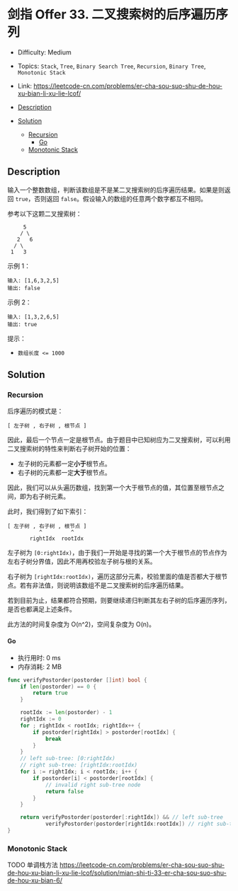 <!-- omit in toc -->
# 剑指 Offer 33.  二叉搜索树的后序遍历序列

- Difficulty: Medium
- Topics: `Stack`, `Tree`, `Binary Search Tree`, `Recursion`, `Binary Tree`, `Monotonic Stack`
- Link: https://leetcode-cn.com/problems/er-cha-sou-suo-shu-de-hou-xu-bian-li-xu-lie-lcof/

- [Description](#description)
- [Solution](#solution)
  - [Recursion](#recursion)
    - [Go](#go)
  - [Monotonic Stack](#monotonic-stack)

## Description

输入一个整数数组，判断该数组是不是某二叉搜索树的后序遍历结果。如果是则返回 `true`，否则返回 `false`。假设输入的数组的任意两个数字都互不相同。


参考以下这颗二叉搜索树：
```
     5
    / \
   2   6
  / \
 1   3
```
示例 1：
```
输入: [1,6,3,2,5]
输出: false
```
示例 2：
```
输入: [1,3,2,6,5]
输出: true
```

提示：

- `数组长度 <= 1000`

## Solution

### Recursion

后序遍历的模式是：

```
[ 左子树 , 右子树 , 根节点 ]
```

因此，最后一个节点一定是根节点。由于题目中已知树应为二叉搜索树，可以利用二叉搜索树的特性来判断右子树开始的位置：

- 左子树的元素都一定**小于**根节点。
- 右子树的元素都一定**大于**根节点。

因此，我们可以从头遍历数组，找到第一个大于根节点的值，其位置至根节点之间，即为右子树元素。

此时，我们得到了如下索引：

```
[ 左子树 , 右子树 , 根节点 ]
          ^         ^
       rightIdx  rootIdx
```

左子树为 `[0:rightIdx)`，由于我们一开始是寻找的第一个大于根节点的节点作为左右子树分界值，因此不用再校验左子树与根的关系。

右子树为 `[rightIdx:rootIdx)`，遍历这部分元素，校验里面的值是否都大于根节点。若有非法值，则说明该数组不是二叉搜索树的后序遍历结果。

若到目前为止，结果都符合预期，则要继续递归判断其左右子树的后序遍历序列，是否也都满足上述条件。

此方法的时间复杂度为 O(n^2)，空间复杂度为 O(n)。

#### Go

- 执行用时: 0 ms
- 内存消耗: 2 MB


```go
func verifyPostorder(postorder []int) bool {
    if len(postorder) == 0 {
        return true
    }

    rootIdx := len(postorder) - 1
    rightIdx := 0
    for ; rightIdx < rootIdx; rightIdx++ {
        if postorder[rightIdx] > postorder[rootIdx] {
            break
        }
    }
    // left sub-tree: [0:rightIdx)
    // right sub-tree: [rightIdx:rootIdx)
    for i := rightIdx; i < rootIdx; i++ {
        if postorder[i] < postorder[rootIdx] {
            // invalid right sub-tree node
            return false
        }
    }

    return verifyPostorder(postorder[:rightIdx]) && // left sub-tree
            verifyPostorder(postorder[rightIdx:rootIdx]) // right sub-tree
}
```

### Monotonic Stack

TODO 单调栈方法 https://leetcode-cn.com/problems/er-cha-sou-suo-shu-de-hou-xu-bian-li-xu-lie-lcof/solution/mian-shi-ti-33-er-cha-sou-suo-shu-de-hou-xu-bian-6/ 
